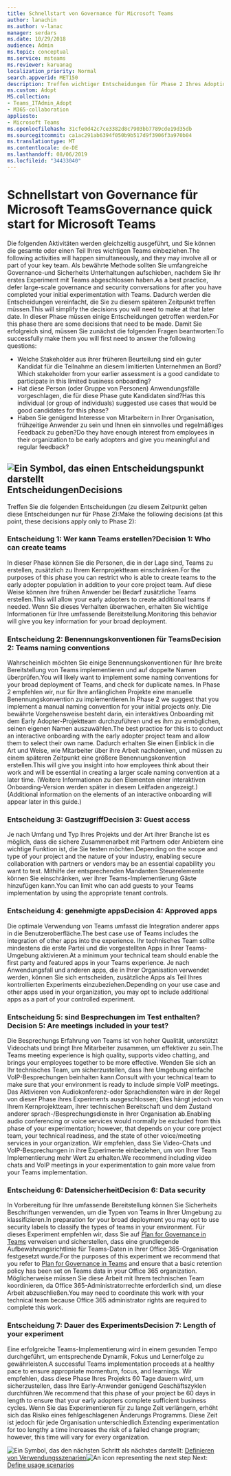 ```yaml
---
title: Schnellstart von Governance für Microsoft Teams
author: lanachin
ms.author: v-lanac
manager: serdars
ms.date: 10/29/2018
audience: Admin
ms.topic: conceptual
ms.service: msteams
ms.reviewer: karuanag
localization_priority: Normal
search.appverid: MET150
description: Treffen wichtiger Entscheidungen für Phase 2 Ihres Adoptions Plans
ms.custom: Adopt
MS.collection:
- Teams_ITAdmin_Adopt
- M365-collaboration
appliesto:
- Microsoft Teams
ms.openlocfilehash: 31cfe0d42c7ce3382d8c7903bb7789cde19d35db
ms.sourcegitcommit: ca1ac291ab6394f050b9b517d9f3906f3a970b04
ms.translationtype: MT
ms.contentlocale: de-DE
ms.lasthandoff: 08/06/2019
ms.locfileid: "34433040"
---
```

# <a name="governance-quick-start-for-microsoft-teams"></a><span data-ttu-id="02a36-103">Schnellstart von Governance für Microsoft Teams</span><span class="sxs-lookup"><span data-stu-id="02a36-103">Governance quick start for Microsoft Teams</span></span>

<span data-ttu-id="02a36-104">Die folgenden Aktivitäten werden gleichzeitig ausgeführt, und Sie können die gesamte oder einen Teil Ihres wichtigen Teams einbeziehen.</span><span class="sxs-lookup"><span data-stu-id="02a36-104">The following activities will happen simultaneously, and they may involve all or part of your key team.</span></span> <span data-ttu-id="02a36-105">Als bewährte Methode sollten Sie umfangreiche Governance-und Sicherheits Unterhaltungen aufschieben, nachdem Sie Ihr erstes Experiment mit Teams abgeschlossen haben.</span><span class="sxs-lookup"><span data-stu-id="02a36-105">As a best practice, defer large-scale governance and security conversations for after you have completed your initial experimentation with Teams.</span></span> <span data-ttu-id="02a36-106">Dadurch werden die Entscheidungen vereinfacht, die Sie zu diesem späteren Zeitpunkt treffen müssen.</span><span class="sxs-lookup"><span data-stu-id="02a36-106">This will simplify the decisions you will need to make at that later date.</span></span> <span data-ttu-id="02a36-107">In dieser Phase müssen einige Entscheidungen getroffen werden.</span><span class="sxs-lookup"><span data-stu-id="02a36-107">For this phase there are some decisions that need to be made.</span></span> <span data-ttu-id="02a36-108">Damit Sie erfolgreich sind, müssen Sie zunächst die folgenden Fragen beantworten:</span><span class="sxs-lookup"><span data-stu-id="02a36-108">To successfully make them you will first need to answer the following questions:</span></span>

- <span data-ttu-id="02a36-109">Welche Stakeholder aus ihrer früheren Beurteilung sind ein guter Kandidat für die Teilnahme an diesem limitierten Unternehmen an Bord?</span><span class="sxs-lookup"><span data-stu-id="02a36-109">Which stakeholder from your earlier assessment is a good candidate to participate in this limited business onboarding?</span></span>
- <span data-ttu-id="02a36-110">Hat diese Person (oder Gruppe von Personen) Anwendungsfälle vorgeschlagen, die für diese Phase gute Kandidaten sind?</span><span class="sxs-lookup"><span data-stu-id="02a36-110">Has this individual (or group of individuals) suggested use cases that would be good candidates for this phase?</span></span>  
- <span data-ttu-id="02a36-111">Haben Sie genügend Interesse von Mitarbeitern in Ihrer Organisation, frühzeitige Anwender zu sein und Ihnen ein sinnvolles und regelmäßiges Feedback zu geben?</span><span class="sxs-lookup"><span data-stu-id="02a36-111">Do they have enough interest from employees in their organization to be early adopters and give you meaningful and regular feedback?</span></span> 

## <a name="an-icon-representing-a-decision-pointmediateams-adoption-decision-iconpngdecisions"></a>![Ein Symbol, das einen Entscheidungspunkt darstellt](media/teams-adoption-decision-icon.png)<span data-ttu-id="02a36-113">Entscheidungen</span><span class="sxs-lookup"><span data-stu-id="02a36-113">Decisions</span></span>

<span data-ttu-id="02a36-114">Treffen Sie die folgenden Entscheidungen (zu diesem Zeitpunkt gelten diese Entscheidungen nur für Phase 2):</span><span class="sxs-lookup"><span data-stu-id="02a36-114">Make the following decisions (at this point, these decisions apply only to Phase 2):</span></span>

### <a name="decision-1-who-can-create-teams"></a><span data-ttu-id="02a36-115">Entscheidung 1: Wer kann Teams erstellen?</span><span class="sxs-lookup"><span data-stu-id="02a36-115">Decision 1: Who can create teams</span></span> 

<span data-ttu-id="02a36-116">In dieser Phase können Sie die Personen, die in der Lage sind, Teams zu erstellen, zusätzlich zu Ihrem Kernprojektteam einschränken.</span><span class="sxs-lookup"><span data-stu-id="02a36-116">For the purposes of this phase you can restrict who is able to create teams to the early adopter population in addition to your core project team.</span></span> <span data-ttu-id="02a36-117">Auf diese Weise können ihre frühen Anwender bei Bedarf zusätzliche Teams erstellen.</span><span class="sxs-lookup"><span data-stu-id="02a36-117">This will allow your early adopters to create additional teams if needed.</span></span> <span data-ttu-id="02a36-118">Wenn Sie dieses Verhalten überwachen, erhalten Sie wichtige Informationen für Ihre umfassende Bereitstellung.</span><span class="sxs-lookup"><span data-stu-id="02a36-118">Monitoring this behavior will give you key information for your broad deployment.</span></span>

### <a name="decision-2-teams-naming-conventions"></a><span data-ttu-id="02a36-119">Entscheidung 2: Benennungskonventionen für Teams</span><span class="sxs-lookup"><span data-stu-id="02a36-119">Decision 2: Teams naming conventions</span></span> 

<span data-ttu-id="02a36-120">Wahrscheinlich möchten Sie einige Benennungskonventionen für Ihre breite Bereitstellung von Teams implementieren und auf doppelte Namen überprüfen.</span><span class="sxs-lookup"><span data-stu-id="02a36-120">You will likely want to implement some naming conventions for your broad deployment of Teams, and check for duplicate names.</span></span> <span data-ttu-id="02a36-121">In Phase 2 empfehlen wir, nur für Ihre anfänglichen Projekte eine manuelle Benennungskonvention zu implementieren.</span><span class="sxs-lookup"><span data-stu-id="02a36-121">In Phase 2 we suggest that you implement a manual naming convention for your initial projects only.</span></span> <span data-ttu-id="02a36-122">Die bewährte Vorgehensweise besteht darin, ein interaktives Onboarding mit dem Early Adopter-Projektteam durchzuführen und es ihm zu ermöglichen, seinen eigenen Namen auszuwählen.</span><span class="sxs-lookup"><span data-stu-id="02a36-122">The best practice for this is to conduct an interactive onboarding with the early adopter project team and allow them to select their own name.</span></span> <span data-ttu-id="02a36-123">Dadurch erhalten Sie einen Einblick in die Art und Weise, wie Mitarbeiter über ihre Arbeit nachdenken, und müssen zu einem späteren Zeitpunkt eine größere Benennungskonvention erstellen.</span><span class="sxs-lookup"><span data-stu-id="02a36-123">This will give you insight into how employees think about their work and will be essential in creating a larger scale naming convention at a later time.</span></span> <span data-ttu-id="02a36-124">(Weitere Informationen zu den Elementen einer interaktiven Onboarding-Version werden später in diesem Leitfaden angezeigt.)</span><span class="sxs-lookup"><span data-stu-id="02a36-124">(Additional information on the elements of an interactive onboarding will appear later in this guide.)</span></span>

### <a name="decision-3-guest-access"></a><span data-ttu-id="02a36-125">Entscheidung 3: Gastzugriff</span><span class="sxs-lookup"><span data-stu-id="02a36-125">Decision 3: Guest access</span></span>

<span data-ttu-id="02a36-126">Je nach Umfang und Typ Ihres Projekts und der Art ihrer Branche ist es möglich, dass die sichere Zusammenarbeit mit Partnern oder Anbietern eine wichtige Funktion ist, die Sie testen möchten.</span><span class="sxs-lookup"><span data-stu-id="02a36-126">Depending on the scope and type of your project and the nature of your industry, enabling secure collaboration with partners or vendors may be an essential capability you want to test.</span></span> <span data-ttu-id="02a36-127">Mithilfe der entsprechenden Mandanten Steuerelemente können Sie einschränken, wer ihrer Teams-Implementierung Gäste hinzufügen kann.</span><span class="sxs-lookup"><span data-stu-id="02a36-127">You can limit who can add guests to your Teams implementation by using the appropriate tenant controls.</span></span> 

### <a name="decision-4-approved-apps"></a><span data-ttu-id="02a36-128">Entscheidung 4: genehmigte apps</span><span class="sxs-lookup"><span data-stu-id="02a36-128">Decision 4: Approved apps</span></span>

<span data-ttu-id="02a36-129">Die optimale Verwendung von Teams umfasst die Integration anderer apps in die Benutzeroberfläche.</span><span class="sxs-lookup"><span data-stu-id="02a36-129">The best case use of Teams includes the integration of other apps into the experience.</span></span> <span data-ttu-id="02a36-130">Ihr technisches Team sollte mindestens die erste Partei und die vorgestellten Apps in Ihrer Teams-Umgebung aktivieren.</span><span class="sxs-lookup"><span data-stu-id="02a36-130">At a minimum your technical team should enable the first party and featured apps in your Teams experience.</span></span> <span data-ttu-id="02a36-131">Je nach Anwendungsfall und anderen apps, die in Ihrer Organisation verwendet werden, können Sie sich entscheiden, zusätzliche Apps als Teil Ihres kontrollierten Experiments einzubeziehen.</span><span class="sxs-lookup"><span data-stu-id="02a36-131">Depending on your use case and other apps used in your organization, you may opt to include additional apps as a part of your controlled experiment.</span></span> 

### <a name="decision-5-are-meetings-included-in-your-test"></a><span data-ttu-id="02a36-132">Entscheidung 5: sind Besprechungen im Test enthalten?</span><span class="sxs-lookup"><span data-stu-id="02a36-132">Decision 5: Are meetings included in your test?</span></span> 

<span data-ttu-id="02a36-133">Die Besprechungs Erfahrung von Teams ist von hoher Qualität, unterstützt Videochats und bringt Ihre Mitarbeiter zusammen, um effektiver zu sein.</span><span class="sxs-lookup"><span data-stu-id="02a36-133">The Teams meeting experience is high quality, supports video chatting, and brings your employees together to be more effective.</span></span> <span data-ttu-id="02a36-134">Wenden Sie sich an Ihr technisches Team, um sicherzustellen, dass Ihre Umgebung einfache VoIP-Besprechungen beinhalten kann.</span><span class="sxs-lookup"><span data-stu-id="02a36-134">Consult with your technical team to make sure that your environment is ready to include simple VoIP meetings.</span></span> <span data-ttu-id="02a36-135">Das Aktivieren von Audiokonferenz-oder Sprachdiensten wäre in der Regel von dieser Phase ihres Experiments ausgeschlossen; Dies hängt jedoch von Ihrem Kernprojektteam, ihrer technischen Bereitschaft und dem Zustand anderer sprach-/Besprechungsdienste in Ihrer Organisation ab.</span><span class="sxs-lookup"><span data-stu-id="02a36-135">Enabling audio conferencing or voice services would normally be excluded from this phase of your experimentation; however, that depends on your core project team, your technical readiness, and the state of other voice/meeting services in your organization.</span></span> <span data-ttu-id="02a36-136">Wir empfehlen, dass Sie Video-Chats und VoIP-Besprechungen in ihre Experimente einbeziehen, um von Ihrer Team Implementierung mehr Wert zu erhalten.</span><span class="sxs-lookup"><span data-stu-id="02a36-136">We recommend including video chats and VoIP meetings in your experimentation to gain more value from your Teams implementation.</span></span> 

### <a name="decision-6--data-security"></a><span data-ttu-id="02a36-137">Entscheidung 6: Datensicherheit</span><span class="sxs-lookup"><span data-stu-id="02a36-137">Decision 6:  Data security</span></span>

<span data-ttu-id="02a36-138">In Vorbereitung für Ihre umfassende Bereitstellung können Sie Sicherheits Beschriftungen verwenden, um die Typen von Teams in Ihrer Umgebung zu klassifizieren.</span><span class="sxs-lookup"><span data-stu-id="02a36-138">In preparation for your broad deployment you may opt to use security labels to classify the types of teams in your environment.</span></span> <span data-ttu-id="02a36-139">Für dieses Experiment empfehlen wir, dass Sie auf [Plan for Governance in Teams](plan-teams-governance.md) verweisen und sicherstellen, dass eine grundlegende Aufbewahrungsrichtlinie für Teams-Daten in Ihrer Office 365-Organisation festgesetzt wurde.</span><span class="sxs-lookup"><span data-stu-id="02a36-139">For the purposes of this experiment we recommend that you refer to [Plan for Governance in Teams](plan-teams-governance.md) and ensure that a basic retention policy has been set on Teams data in your Office 365 organization.</span></span> <span data-ttu-id="02a36-140">Möglicherweise müssen Sie diese Arbeit mit Ihrem technischen Team koordinieren, da Office 365-Administratorrechte erforderlich sind, um diese Arbeit abzuschließen.</span><span class="sxs-lookup"><span data-stu-id="02a36-140">You may need to coordinate this work with your technical team because Office 365 administrator rights are required to complete this work.</span></span>

### <a name="decision-7-length-of-your-experiment"></a><span data-ttu-id="02a36-141">Entscheidung 7: Dauer des Experiments</span><span class="sxs-lookup"><span data-stu-id="02a36-141">Decision 7: Length of your experiment</span></span>

<span data-ttu-id="02a36-142">Eine erfolgreiche Teams-Implementierung wird in einem gesunden Tempo durchgeführt, um entsprechende Dynamik, Fokus und Lernerfolge zu gewährleisten.</span><span class="sxs-lookup"><span data-stu-id="02a36-142">A successful Teams implementation proceeds at a healthy pace to ensure appropriate momentum, focus, and learnings.</span></span> <span data-ttu-id="02a36-143">Wir empfehlen, dass diese Phase Ihres Projekts 60 Tage dauern wird, um sicherzustellen, dass Ihre Early-Anwender genügend Geschäftszyklen durchführen.</span><span class="sxs-lookup"><span data-stu-id="02a36-143">We recommend that this phase of your project be 60 days in length to ensure that your early adopters complete sufficient business cycles.</span></span> <span data-ttu-id="02a36-144">Wenn Sie das Experimentieren für zu lange Zeit verlängern, erhöht sich das Risiko eines fehlgeschlagenen Änderungs Programms. Diese Zeit ist jedoch für jede Organisation unterschiedlich.</span><span class="sxs-lookup"><span data-stu-id="02a36-144">Extending experimentation for too lengthy a time increases the risk of a failed change program; however, this time will vary for every organization.</span></span>  

<span data-ttu-id="02a36-145">![Ein Symbol, das den nächsten](media/teams-adoption-next-icon.png) Schritt als nächstes darstellt: [Definieren von Verwendungsszenarien](teams-adoption-define-usage-scenarios.md)</span><span class="sxs-lookup"><span data-stu-id="02a36-145">![An icon representing the next step](media/teams-adoption-next-icon.png) Next: [Define usage scenarios](teams-adoption-define-usage-scenarios.md)</span></span>

